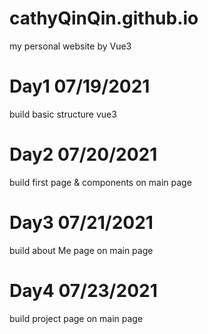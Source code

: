 # cathyQinQin.github.io
my personal website by Vue3
# Day1 07/19/2021
build basic structure vue3
# Day2 07/20/2021
build first page & components on main page
# Day3 07/21/2021
build about Me page on main page
# Day4 07/23/2021
build project page on main page
